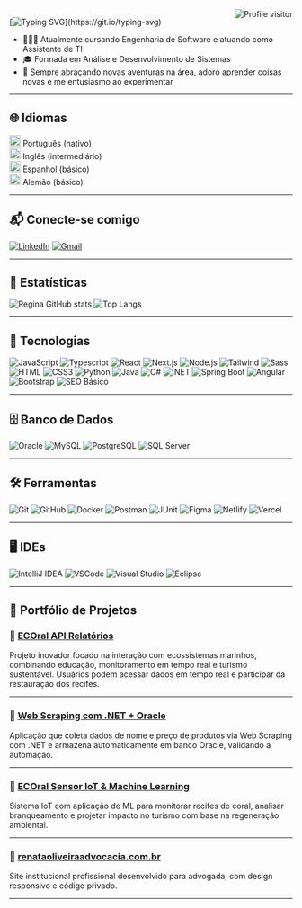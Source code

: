 <a href="https://komarev.com/ghpvc/?username=ReginaPompeo">
  <img align="right" src="https://komarev.com/ghpvc/?username=ReginaPompeo&label=Visitors&color=DE3163&style=flat" alt="Profile visitor" />
</a>

[![Typing SVG](https://readme-typing-svg.demolab.com?font=Fira+Code&weight=600&size=25&pause=1000&color=ed30cf&random=false&width=435&height=40&lines=Olá,+eu+sou+a+Regina+Pompeo!)](https://git.io/typing-svg)

- 👩🏻‍💻 Atualmente cursando Engenharia de Software e atuando como Assistente de TI  
- 🎓 Formada em Análise e Desenvolvimento de Sistemas  
- 🚀 Sempre abraçando novas aventuras na área, adoro aprender coisas novas e me entusiasmo ao experimentar  

---

## 🌐 Idiomas

<img src="https://flagcdn.com/w40/br.png" width="20"/> Português (nativo)  
<img src="https://flagcdn.com/w40/us.png" width="20"/> Inglês (intermediário)  
<img src="https://flagcdn.com/w40/es.png" width="20"/> Espanhol (básico)  
<img src="https://flagcdn.com/w40/de.png" width="20"/> Alemão (básico)

---

## 📬 Conecte-se comigo

[![LinkedIn](https://img.shields.io/badge/LinkedIn-0077B5?style=for-the-badge&logo=linkedin&logoColor=white)](https://www.linkedin.com/in/regina-pompeo/)
[![Gmail](https://img.shields.io/badge/Gmail-D14836?style=for-the-badge&logo=gmail&logoColor=white)](mailto:regina.pompeo.dev@gmail.com)

---

## 🧠 Estatísticas

![Regina GitHub stats](https://github-readme-stats.vercel.app/api?username=ReginaPompeo&show_icons=true&theme=radical)
![Top Langs](https://github-readme-stats.vercel.app/api/top-langs/?username=ReginaPompeo&layout=compact)

---

## 🚀 Tecnologias

![JavaScript](https://img.shields.io/badge/JavaScript-F0DB4F?style=for-the-badge&labelColor=black&logo=javascript)
![Typescript](https://img.shields.io/badge/Typescript-007acc?style=for-the-badge&labelColor=black&logo=typescript)
![React](https://img.shields.io/badge/React-61DAFB?style=for-the-badge&labelColor=black&logo=react)
![Next.js](https://img.shields.io/badge/Next.js-white?style=for-the-badge&labelColor=black&logo=nextdotjs)
![Node.js](https://img.shields.io/badge/Node.js-3C873A?style=for-the-badge&labelColor=black&logo=node.js)
![Tailwind](https://img.shields.io/badge/Tailwind_CSS-092749?style=for-the-badge&logo=tailwindcss&logoColor=06B6D4&labelColor=000000)
![Sass](https://img.shields.io/badge/Sass-CC6699?style=for-the-badge&labelColor=black&logo=sass)
![HTML](https://img.shields.io/badge/HTML5-E34F26?style=for-the-badge&labelColor=black&logo=html5)
![CSS3](https://img.shields.io/badge/CSS3-1572B6?style=for-the-badge&labelColor=black&logo=css3)
![Python](https://img.shields.io/badge/Python-3776AB?style=for-the-badge&labelColor=black&logo=python)
![Java](https://img.shields.io/badge/Java-007396?style=for-the-badge&labelColor=black&logo=openjdk)
![C#](https://img.shields.io/badge/C%23-239120?style=for-the-badge&labelColor=black&logo=visualstudio)
![.NET](https://img.shields.io/badge/.NET-512BD4?style=for-the-badge&labelColor=black&logo=dotnet)
![Spring Boot](https://img.shields.io/badge/Spring_Boot-6DB33F?style=for-the-badge&labelColor=black&logo=springboot)
![Angular](https://img.shields.io/badge/Angular-DD0031?style=for-the-badge&labelColor=black&logo=angular)
![Bootstrap](https://img.shields.io/badge/Bootstrap-563D7C?style=for-the-badge&labelColor=black&logo=bootstrap)
![SEO Básico](https://img.shields.io/badge/SEO_Básico-4285F4?style=for-the-badge&labelColor=black&logo=google)

---

## 🗄️ Banco de Dados

![Oracle](https://img.shields.io/badge/Oracle-F80000?style=for-the-badge&logo=oracle&logoColor=black)
![MySQL](https://img.shields.io/badge/MySQL-005C84?style=for-the-badge&logo=mysql&logoColor=white)
![PostgreSQL](https://img.shields.io/badge/PostgreSQL-316192?style=for-the-badge&logo=postgresql&logoColor=white)
![SQL Server](https://img.shields.io/badge/SQL_Server-CC2927?style=for-the-badge&logo=sqlserver&logoColor=white)

---

## 🛠️ Ferramentas

![Git](https://img.shields.io/badge/-git-000000?style=for-the-badge&logo=git&logoColor=F05032)
![GitHub](https://img.shields.io/badge/-GitHub-000000?style=for-the-badge&logo=github&logoColor=white)
![Docker](https://img.shields.io/badge/-Docker-000000?style=for-the-badge&logo=docker&logoColor=2496ED)
![Postman](https://img.shields.io/badge/-Postman-000000?style=for-the-badge&logo=postman&logoColor=FF6C37)
![JUnit](https://img.shields.io/badge/-JUnit-000000?style=for-the-badge&logo=junit5&logoColor=25A162)
![Figma](https://img.shields.io/badge/-Figma-000000?style=for-the-badge&logo=figma&logoColor=F24E1E)
![Netlify](https://img.shields.io/badge/-Netlify-000000?style=for-the-badge&logo=netlify&logoColor=00C7B7)
![Vercel](https://img.shields.io/badge/-Vercel-000000?style=for-the-badge&logo=vercel&logoColor=white)

---

## 🖥️ IDEs

![IntelliJ IDEA](https://img.shields.io/badge/IntelliJ_IDEA-000000?style=for-the-badge&logo=intellij-idea&logoColor=white) 
![VSCode](https://img.shields.io/badge/VSCode-0078D4?style=for-the-badge&logo=visual-studio-code&logoColor=white) 
![Visual Studio](https://img.shields.io/badge/Visual_Studio-5C2D91?style=for-the-badge&logo=visual-studio&logoColor=white) 
![Eclipse](https://img.shields.io/badge/Eclipse-2C2255?style=for-the-badge&logo=eclipse&logoColor=white)

---

## 📁 Portfólio de Projetos

### 🔸 [ECOral API Relatórios](https://github.com/ReginaPompeo/ECOral_API_Relatorios)  
Projeto inovador focado na interação com ecossistemas marinhos, combinando educação, monitoramento em tempo real e turismo sustentável. Usuários podem acessar dados em tempo real e participar da restauração dos recifes.

---

### 🔸 [Web Scraping com .NET + Oracle](https://github.com/ReginaPompeo/WebScrapping-BD)  
Aplicação que coleta dados de nome e preço de produtos via Web Scraping com .NET e armazena automaticamente em banco Oracle, validando a automação.

---

### 🔸 [ECOral Sensor IoT & Machine Learning](https://github.com/ReginaPompeo/ECOral-Sensor_IOT)  
Sistema IoT com aplicação de ML para monitorar recifes de coral, analisar branqueamento e projetar impacto no turismo com base na regeneração ambiental.

---

### 🔸 [renataoliveiraadvocacia.com.br](https://renataoliveiraadvocacia.com.br)  
Site institucional profissional desenvolvido para advogada, com design responsivo e código privado.

---
